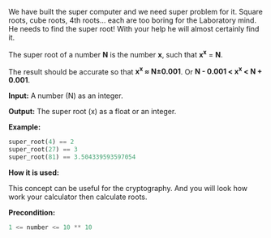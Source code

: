 We have built the super computer and we need super problem for it.
Square roots, cube roots, 4th roots... each are too boring for the Laboratory mind.
He needs to find the super root! With your help he will almost certainly find it.

The super root of a number **N** is the number **x**,
such that **x<sup>x</sup>** = **N**.

The result should be accurate so that  **x<sup>x</sup> &asymp; N&plusmn;0.001**.
Or **N - 0.001 < x<sup>x</sup> < N + 0.001**.

**Input:** A number (N) as an integer.

**Output:** The super root (x) as a float or an integer.

**Example:**

```python
super_root(4) == 2
super_root(27) == 3
super_root(81) == 3.504339593597054
```

**How it is used:**

This concept can be useful for the cryptography.
And you will look how work your calculator then calculate roots.


**Precondition:**
```python
1 <= number <= 10 ** 10
```
